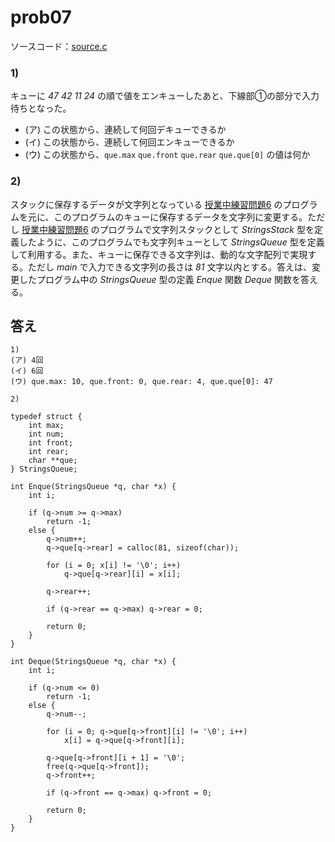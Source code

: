 # prob07

ソースコード：[source.c](./source.c)

### 1)

キューに *47* *42* *11* *24* の順で値をエンキューしたあと、下線部①の部分で入力待ちとなった。

- (ア) この状態から、連続して何回デキューできるか
- (イ) この状態から、連続して何回エンキューできるか
- (ウ) この状態から、`que.max` `que.front` `que.rear` `que.que[0]` の値は何か

### 2)

スタックに保存するデータが文字列となっている [授業中練習問題6](../prob06) のプログラムを元に、このプログラムのキューに保存するデータを文字列に変更する。ただし [授業中練習問題6](../prob06) のプログラムで文字列スタックとして *StringsStack* 型を定義したように、このプログラムでも文字列キューとして *StringsQueue* 型を定義して利用する。また、キューに保存できる文字列は、動的な文字配列で実現する。ただし *main* で入力できる文字列の長さは *81* 文字以内とする。答えは、変更したプログラム中の *StringsQueue* 型の定義 *Enque* 関数 *Deque* 関数を答える。

## 答え

```
1)
(ア) 4回
(イ) 6回
(ウ) que.max: 10, que.front: 0, que.rear: 4, que.que[0]: 47

2)

typedef struct {
    int max;
    int num;
    int front;
    int rear;
    char **que;
} StringsQueue;

int Enque(StringsQueue *q, char *x) {
    int i;

    if (q->num >= q->max)
        return -1;
    else {
        q->num++;
        q->que[q->rear] = calloc(81, sizeof(char));

        for (i = 0; x[i] != '\0'; i++)
            q->que[q->rear][i] = x[i];

        q->rear++;

        if (q->rear == q->max) q->rear = 0;

        return 0;
    }
}

int Deque(StringsQueue *q, char *x) {
    int i;

    if (q->num <= 0)
        return -1;
    else {
        q->num--;

        for (i = 0; q->que[q->front][i] != '\0'; i++)
            x[i] = q->que[q->front][i];

        q->que[q->front][i + 1] = '\0';
        free(q->que[q->front]);
        q->front++;

        if (q->front == q->max) q->front = 0;

        return 0;
    }
}
```